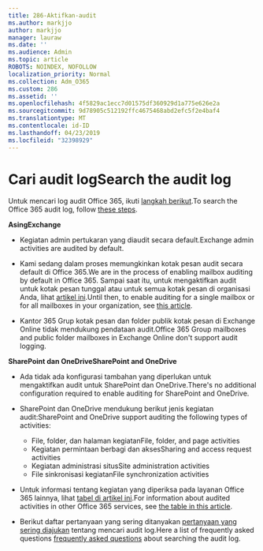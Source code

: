 ```yaml
---
title: 286-Aktifkan-audit
ms.author: markjjo
author: markjjo
manager: lauraw
ms.date: ''
ms.audience: Admin
ms.topic: article
ROBOTS: NOINDEX, NOFOLLOW
localization_priority: Normal
ms.collection: Adm_O365
ms.custom: 286
ms.assetid: ''
ms.openlocfilehash: 4f5829ac1ecc7d01575df360929d1a775e626e2a
ms.sourcegitcommit: 9d78905c512192ffc4675468abd2efc5f2e4baf4
ms.translationtype: MT
ms.contentlocale: id-ID
ms.lasthandoff: 04/23/2019
ms.locfileid: "32398929"
---
```

# <a name="search-the-audit-log"></a><span data-ttu-id="2f96f-102">Cari audit log</span><span class="sxs-lookup"><span data-stu-id="2f96f-102">Search the audit log</span></span>

<span data-ttu-id="2f96f-103">Untuk mencari log audit Office 365, ikuti [langkah berikut](https://docs.microsoft.com/office365/securitycompliance/search-the-audit-log-in-security-and-compliance#search-the-audit-log).</span><span class="sxs-lookup"><span data-stu-id="2f96f-103">To search the Office 365 audit log, follow [these steps](https://docs.microsoft.com/office365/securitycompliance/search-the-audit-log-in-security-and-compliance#search-the-audit-log).</span></span> 

<span data-ttu-id="2f96f-104">**Asing**</span><span class="sxs-lookup"><span data-stu-id="2f96f-104">**Exchange**</span></span>

- <span data-ttu-id="2f96f-105">Kegiatan admin pertukaran yang diaudit secara default.</span><span class="sxs-lookup"><span data-stu-id="2f96f-105">Exchange admin activities are audited by default.</span></span>

- <span data-ttu-id="2f96f-106">Kami sedang dalam proses memungkinkan kotak pesan audit secara default di Office 365.</span><span class="sxs-lookup"><span data-stu-id="2f96f-106">We are in the process of enabling mailbox auditing by default in Office 365.</span></span> <span data-ttu-id="2f96f-107">Sampai saat itu, untuk mengaktifkan audit untuk kotak pesan tunggal atau untuk semua kotak pesan di organisasi Anda, lihat [artikel ini](https://docs.microsoft.com/office365/securitycompliance/enable-mailbox-auditing).</span><span class="sxs-lookup"><span data-stu-id="2f96f-107">Until then, to enable auditing for a single mailbox or for all mailboxes in your organization, see  [this article](https://docs.microsoft.com/office365/securitycompliance/enable-mailbox-auditing).</span></span>

- <span data-ttu-id="2f96f-108">Kantor 365 Grup kotak pesan dan folder publik kotak pesan di Exchange Online tidak mendukung pendataan audit.</span><span class="sxs-lookup"><span data-stu-id="2f96f-108">Office 365 Group mailboxes and public folder mailboxes in Exchange Online don't support audit logging.</span></span>

<span data-ttu-id="2f96f-109">**SharePoint dan OneDrive**</span><span class="sxs-lookup"><span data-stu-id="2f96f-109">**SharePoint and OneDrive**</span></span>

- <span data-ttu-id="2f96f-110">Ada tidak ada konfigurasi tambahan yang diperlukan untuk mengaktifkan audit untuk SharePoint dan OneDrive.</span><span class="sxs-lookup"><span data-stu-id="2f96f-110">There's no additional configuration required to enable auditing for SharePoint and OneDrive.</span></span>

- <span data-ttu-id="2f96f-111">SharePoint dan OneDrive mendukung berikut jenis kegiatan audit:</span><span class="sxs-lookup"><span data-stu-id="2f96f-111">SharePoint and OneDrive support auditing the following types of activities:</span></span> 

    - <span data-ttu-id="2f96f-112">File, folder, dan halaman kegiatan</span><span class="sxs-lookup"><span data-stu-id="2f96f-112">File, folder, and page activities</span></span>
    - <span data-ttu-id="2f96f-113">Kegiatan permintaan berbagi dan akses</span><span class="sxs-lookup"><span data-stu-id="2f96f-113">Sharing and access request activities</span></span>
    - <span data-ttu-id="2f96f-114">Kegiatan administrasi situs</span><span class="sxs-lookup"><span data-stu-id="2f96f-114">Site administration activities</span></span>
    - <span data-ttu-id="2f96f-115">File sinkronisasi kegiatan</span><span class="sxs-lookup"><span data-stu-id="2f96f-115">File synchronization activities</span></span>

- <span data-ttu-id="2f96f-116">Untuk informasi tentang kegiatan yang diperiksa pada layanan Office 365 lainnya, lihat [tabel di artikel ini](https://docs.microsoft.com/office365/securitycompliance/search-the-audit-log-in-security-and-compliance#audited-activities).</span><span class="sxs-lookup"><span data-stu-id="2f96f-116">For information about audited activities in other Office 365 services, see  [the table in this article](https://docs.microsoft.com/office365/securitycompliance/search-the-audit-log-in-security-and-compliance#audited-activities).</span></span>

- <span data-ttu-id="2f96f-117">Berikut daftar pertanyaan yang sering ditanyakan [pertanyaan yang sering diajukan](https://docs.microsoft.com/office365/securitycompliance/search-the-audit-log-in-security-and-compliance#frequently-asked-questions) tentang mencari audit log.</span><span class="sxs-lookup"><span data-stu-id="2f96f-117">Here a list of frequently asked questions [frequently asked questions](https://docs.microsoft.com/office365/securitycompliance/search-the-audit-log-in-security-and-compliance#frequently-asked-questions) about searching the audit log.</span></span>